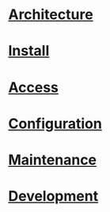 # [Architecture](https://github.com/aegif/NemakiWare/wiki/Architecture)
# [Install](https://github.com/aegif/NemakiWare/wiki/Install)
# [Access](https://github.com/aegif/NemakiWare/wiki/Access)
# [Configuration](https://github.com/aegif/NemakiWare/wiki/Configuration)
# [Maintenance](https://github.com/aegif/NemakiWare/wiki/Maintenance)
# [Development](https://github.com/aegif/NemakiWare/wiki/Development)